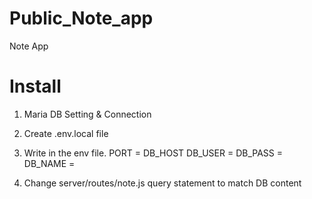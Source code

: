 # Public_Note_app
Note App

# Install
1. Maria DB Setting & Connection
2. Create .env.local file
3. Write in the env file.
PORT = 
DB_HOST
DB_USER = 
DB_PASS = 
DB_NAME = 

4. Change server/routes/note.js query statement to match DB content
